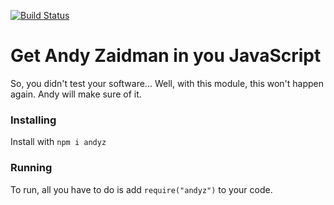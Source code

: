 [![Build Status](https://travis-ci.com/ricardovogel/npm-andyz.svg?branch=master)](https://travis-ci.com/ricardovogel/npm-andyz)  

# Get Andy Zaidman in you JavaScript
So, you didn't test your software... Well, with this module, this won't happen again. Andy will make sure of it.  
### Installing
Install with ```npm i andyz```

### Running
To run, all you have to do is add ```require("andyz")``` to your code.
